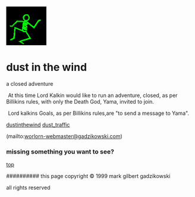 ![dancer](assets/dancer.gif)

# dust in the wind



 a closed adventure

![xparent](assets/xparent.gif)  At this time Lord Kalkin would like to run an adventure, closed, as per Billikins rules, with only the Death God, Yama, invited to join. 


 ![xparent](assets/xparent.gif)  Lord kalkins Goals, as per Billikins rules,are "to send a message to Yama". 







  [dustinthewind](dustinthewind.md)  [dust_traffic](dust_traffic.md) 

 (mailto:worlorn-webmaster@gadzikowski.com) 

 
### missing something you want to see?



 [top](#top) 

 
########## this page copyright © 1999 mark gilbert gadzikowski

 all rights reserved